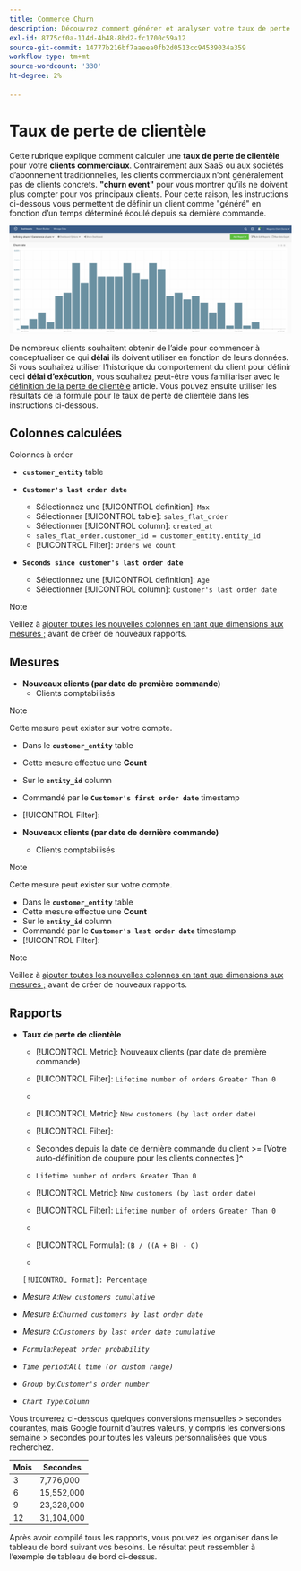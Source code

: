```yaml
---
title: Commerce Churn
description: Découvrez comment générer et analyser votre taux de perte de clientèle Commerce.
exl-id: 8775cf0a-114d-4b48-8bd2-fc1700c59a12
source-git-commit: 14777b216bf7aaeea0fb2d0513cc94539034a359
workflow-type: tm+mt
source-wordcount: '330'
ht-degree: 2%

---
```


# Taux de perte de clientèle

Cette rubrique explique comment calculer une **taux de perte de clientèle** pour votre **clients commerciaux**. Contrairement aux SaaS ou aux sociétés d’abonnement traditionnelles, les clients commerciaux n’ont généralement pas de clients concrets. **&quot;churn event&quot;** pour vous montrer qu’ils ne doivent plus compter pour vos principaux clients. Pour cette raison, les instructions ci-dessous vous permettent de définir un client comme &quot;généré&quot; en fonction d’un temps déterminé écoulé depuis sa dernière commande.

![](../../assets/Churn_rate_image.png)

De nombreux clients souhaitent obtenir de l’aide pour commencer à conceptualiser ce qui **délai** ils doivent utiliser en fonction de leurs données. Si vous souhaitez utiliser l’historique du comportement du client pour définir ceci **délai d’exécution**, vous souhaitez peut-être vous familiariser avec le [définition de la perte de clientèle](../analysis/define-cust-churn.md) article. Vous pouvez ensuite utiliser les résultats de la formule pour le taux de perte de clientèle dans les instructions ci-dessous.

## Colonnes calculées

Colonnes à créer

* **`customer_entity`** table
* **`Customer's last order date`**
   * Sélectionnez une [!UICONTROL definition]: `Max`
   * Sélectionner [!UICONTROL table]: `sales_flat_order`
   * Sélectionner [!UICONTROL column]: `created_at`
   * `sales_flat_order.customer_id = customer_entity.entity_id`
   * [!UICONTROL Filter]: `Orders we count`

* **`Seconds since customer's last order date`**
   * Sélectionnez une [!UICONTROL definition]: `Age`
   * Sélectionner [!UICONTROL column]: `Customer's last order date`

>[!NOTE]
>
>Veillez à [ajouter toutes les nouvelles colonnes en tant que dimensions aux mesures ;](../data-warehouse-mgr/manage-data-dimensions-metrics.md) avant de créer de nouveaux rapports.

## Mesures

* **Nouveaux clients (par date de première commande)**
   * Clients comptabilisés

>[!NOTE]
>
>Cette mesure peut exister sur votre compte.

* Dans le **`customer_entity`** table
* Cette mesure effectue une **Count**
* Sur le **`entity_id`** column
* Commandé par le **`Customer's first order date`** timestamp
* [!UICONTROL Filter]:

* **Nouveaux clients (par date de dernière commande)**
   * Clients comptabilisés

>[!NOTE]
>
>Cette mesure peut exister sur votre compte.

* Dans le **`customer_entity`** table
* Cette mesure effectue une **Count**
* Sur le **`entity_id`** column
* Commandé par le **`Customer's last order date`** timestamp
* [!UICONTROL Filter]:

>[!NOTE]
>
>Veillez à [ajouter toutes les nouvelles colonnes en tant que dimensions aux mesures ;](../data-warehouse-mgr/manage-data-dimensions-metrics.md) avant de créer de nouveaux rapports.

## Rapports

* **Taux de perte de clientèle**
   * [!UICONTROL Metric]: Nouveaux clients (par date de première commande)
   * [!UICONTROL Filter]: `Lifetime number of orders Greater Than 0`
   * 
      [!UICONTROL Perspective]: `Cumulative`
   * [!UICONTROL Metric]: `New customers (by last order date)`
   * [!UICONTROL Filter]:
   * Secondes depuis la date de dernière commande du client >= [Votre auto-définition de coupure pour les clients connectés ]**`^`**
   * `Lifetime number of orders Greater Than 0`

   * [!UICONTROL Metric]: `New customers (by last order date)`
   * [!UICONTROL Filter]: `Lifetime number of orders Greater Than 0`
   * 
      [!UICONTROL Perspective]: Cumulative
   * [!UICONTROL Formula]: `(B / ((A + B) - C)`
   * 

      [!UICONTROL Format]: Percentage

* *Mesure `A`:`New customers cumulative`*
* *Mesure `B`:`Churned customers by last order date`*
* *Mesure `C`:`Customers by last order date cumulative`*
* *`Formula`:`Repeat order probability`*
* *`Time period`:`All time (or custom range)`*
* *`Group by`:`Customer's order number`*
* *`Chart Type`:`Column`*

Vous trouverez ci-dessous quelques conversions mensuelles > secondes courantes, mais Google fournit d’autres valeurs, y compris les conversions semaine > secondes pour toutes les valeurs personnalisées que vous recherchez.

| **Mois** | **Secondes** |
|---|---|
| 3 | 7,776,000 |
| 6 | 15,552,000 |
| 9 | 23,328,000 |
| 12 | 31,104,000 |

Après avoir compilé tous les rapports, vous pouvez les organiser dans le tableau de bord suivant vos besoins. Le résultat peut ressembler à l’exemple de tableau de bord ci-dessus.
